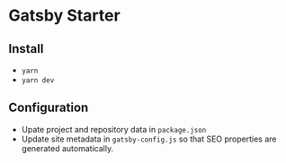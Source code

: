 # Gatsby Starter

## Install

- `yarn`
- `yarn dev`

## Configuration

- Upate project and repository data in `package.json`
- Update site metadata in `gatsby-config.js` so that SEO properties are generated automatically.

